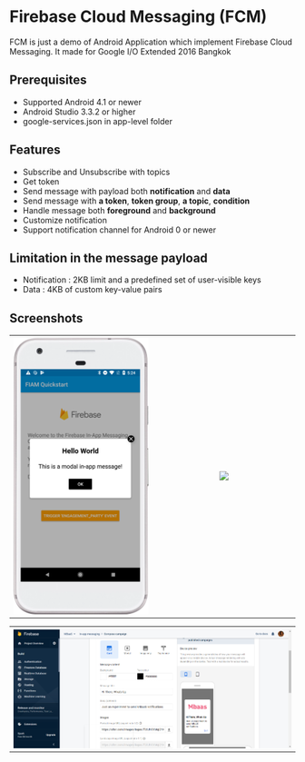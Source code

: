 # Firebase Cloud Messaging (FCM)
FCM is just a demo of Android Application which implement Firebase Cloud Messaging. It made for Google I/O Extended 2016 Bangkok 

## Prerequisites
* Supported Android 4.1 or newer
* Android Studio 3.3.2 or higher
* google-services.json in app-level folder

## Features
* Subscribe and Unsubscribe with topics
* Get token
* Send message with payload both **notification** and **data**
* Send message with **a token**, **token group**, **a topic**, **condition**
* Handle message both **foreground** and **background**
* Customize notification
* Support notification channel for Android 0 or newer

## Limitation in the message payload
* Notification : 2KB limit and a predefined set of user-visible keys
* Data : 4KB of custom key-value pairs

## Screenshots
<table width="70%">
	<tr>
	  <th width="30%"><img src="https://github.com/nishchaljs/InAppMsg/blob/main/result.png"></th>
	  <th width="30%"><img src="https://cloud.githubusercontent.com/assets/1763410/16553886/8f8af5da-41f5-11e6-85c4-cb6937c80bab.png"></th>
	</tr>
</table>
<table width="100%">
	<tr>
	  <th width="100%"><img src="https://github.com/nishchaljs/InAppMsg/blob/main/Firebase_console.png"></th>
	</tr>
</table>
